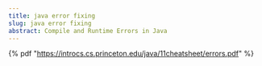 ```yaml
---
title: java error fixing
slug: java error fixing
abstract: Compile and Runtime Errors in Java
---
```


{% pdf "https://introcs.cs.princeton.edu/java/11cheatsheet/errors.pdf" %}
